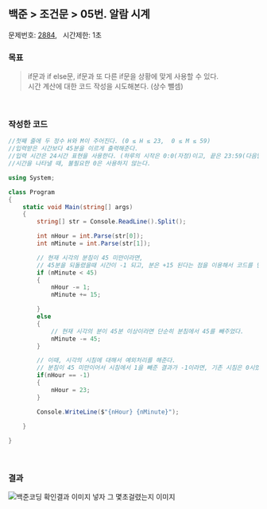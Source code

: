 
## 백준 > 조건문 > 05번. 알람 시계    
문제번호: [2884](https://www.acmicpc.net/problem/2884), &nbsp; 시간제한: 1초

### 목표     
> if문과 if else문, if문과 또 다른 if문을 상황에 맞게 사용할 수 있다.    
> 시간 계산에 대한 코드 작성을 시도해본다. (상수 뺄셈)

<br>

### 작성한 코드   

```cs
//첫째 줄에 두 정수 H와 M이 주어진다. (0 ≤ H ≤ 23,  0 ≤ M ≤ 59)    
//입력받은 시간보다 45분을 이르게 출력해준다.
//입력 시간은 24시간 표현을 사용한다. (하루의 시작은 0:0(자정)이고, 끝은 23:59(다음날 자정 1분 전)이다.)
//시간을 나타낼 때, 불필요한 0은 사용하지 않는다.

using System;

class Program
{
    static void Main(string[] args)
    {        
        string[] str = Console.ReadLine().Split();

        int nHour = int.Parse(str[0]);
        int nMinute = int.Parse(str[1]);

        // 현재 시각의 분침이 45 미만이라면, 
        // 45분을 되돌렸을때 시간이 -1 되고, 분은 +15 된다는 점을 이용해서 코드를 단순화 했다.
        if (nMinute < 45)
        {
            nHour -= 1;
            nMinute += 15;

        }
        else
        {   
            // 현재 시각의 분이 45분 이상이라면 단순히 분침에서 45를 빼주었다.
            nMinute -= 45;
        }

        // 이때, 시각의 시침에 대해서 예외처리를 해준다.
        // 분침이 45 미만이어서 시침에서 1을 빼준 결과가 -1이라면, 기존 시침은 0시였을 것이므로 23으로 바꾸어준다.
        if(nHour == -1)
        {
            nHour = 23;
        }

        Console.WriteLine($"{nHour} {nMinute}");

    }    
    
}
```

<br>

### 결과    
![백준코딩 확인결과 이미지 넣자 그 몇초걸렸는지 이미지]()